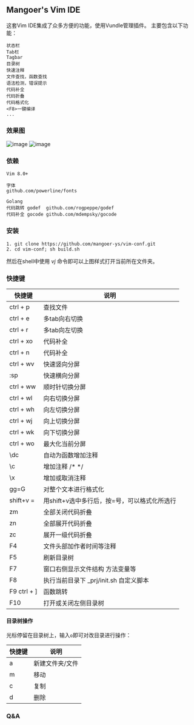 ## Mangoer's Vim IDE

这套Vim IDE集成了众多方便的功能，使用Vundle管理插件。
主要包含以下功能：
    
    状态栏
    Tab栏
    Tagbar
    目录树
    快速注释
    文件查找，函数查找 
    语法检测，错误提示
    代码补全
    代码折叠
    代码格式化
    <F8>一键编译
    ...


### 效果图

![image](https://raw.githubusercontent.com/mangoer-ys/vim-conf/master/image/screenshot-2.png)
![image](https://raw.githubusercontent.com/mangoer-ys/vim-conf/master/image/screenshot-3.png)

### 依赖

    Vim 8.0+

    字体
    github.com/powerline/fonts
    
    Golang 
    代码跳转 godef  github.com/rogpeppe/godef
    代码补全 gocode github.com/mdempsky/gocode


### 安装

    1. git clone https://github.com/mangoer-ys/vim-conf.git
    2. cd vim-conf; sh build.sh

然后在shell中使用 *vj* 命令即可以上图样式打开当前所在文件夹。

### 快捷键

|快捷键|说明|
|-|-|
| ctrl + p | 查找文件 |
| ctrl + e | 多tab向右切换 |
| ctrl + r | 多tab向左切换 |
| ctrl + xo | 代码补全 |
| ctrl + n | 代码补全 |
| ctrl + wv | 快速竖向分屏 |
| :sp | 快速横向分屏 |
| ctrl + ww | 顺时针切换分屏 |
| ctrl + wl | 向右切换分屏 |
| ctrl + wh | 向左切换分屏 |
| ctrl + wj | 向上切换分屏 |
| ctrl + wk | 向下切换分屏 |
| ctrl + wo | 最大化当前分屏 |
| \dc | 自动为函数增加注释 |
| \c | 增加注释 /* */ |
| \x | 增加或取消注释 |
| gg=G | 对整个文本进行格式化 |
| shift+v = | 用shift+v选中多行后，按=号，可以格式化所选行 |
| zm | 全部关闭代码折叠 |
| zn | 全部展开代码折叠 |
| zc | 展开一级代码折叠 |
| F4 | 文件头部加作者时间等注释 |
| F5 | 刷新目录树 |
| F7 | 窗口右侧显示文件结构 方法变量等 |
| F8 | 执行当前目录下 _prj/init.sh 自定义脚本 |
| F9 ctrl + ] | 函数跳转 |
| F10 | 打开或关闭左侧目录树 |

#### 目录树操作

光标停留在目录树上，输入`o`即可对改目录进行操作：

| 快捷键 | 说明 |
|-|-|
| a | 新建文件夹/文件 |
| m | 移动 |
| c | 复制 |
| d | 删除 |

### Q&A

